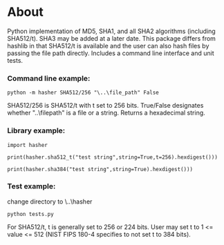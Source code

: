 # About
Python implementation of MD5, SHA1, and all SHA2 algorithms (including SHA512/t). SHA3 may be added at a later date. 
This package differs from hashlib in that SHA512/t is available and the user can also hash files by passing the file path directly. Includes a command line interface and unit tests.


### Command line example:
`python -m hasher SHA512/256 "\..\file_path" False`

SHA512/256 is SHA512/t with t set to 256 bits. True/False designates whether "\..\filepath" is a file or a string.
Returns a hexadecimal string.


### Library example:
`import hasher`

`print(hasher.sha512_t("test string",string=True,t=256).hexdigest()))`

`print(hasher.sha384("test string",string=True).hexdigest()))`


### Test example:
change directory to \\..\hasher

`python tests.py`



For SHA512/t, t is generally set to 256 or 224 bits. User may set t
to 1 <= value <= 512 (NIST FIPS 180-4 specifies to not set t to 384 bits).
